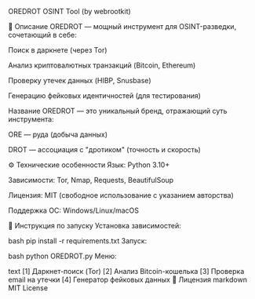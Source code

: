 OREDROT OSINT Tool
(by webrootkit)

🔹 Описание
OREDROT — мощный инструмент для OSINT-разведки, сочетающий в себе:

Поиск в даркнете (через Tor)

Анализ криптовалютных транзакций (Bitcoin, Ethereum)

Проверку утечек данных (HIBP, Snusbase)

Генерацию фейковых идентичностей (для тестирования)

Название OREDROT — это уникальный бренд, отражающий суть инструмента:

ORE — руда (добыча данных)

DROT — ассоциация с "дротиком" (точность и скорость)

⚙️ Технические особенности
Язык: Python 3.10+

Зависимости: Tor, Nmap, Requests, BeautifulSoup

Лицензия: MIT (свободное использование с указанием авторства)

Поддержка ОС: Windows/Linux/macOS

📌 Инструкция по запуску
Установка зависимостей:

bash
pip install -r requirements.txt
Запуск:

bash
python OREDROT.py
Меню:

text
[1] Даркнет-поиск (Tor)
[2] Анализ Bitcoin-кошелька
[3] Проверка email на утечки
[4] Генератор фейковых данных
📜 Лицензия
markdown
MIT License  
